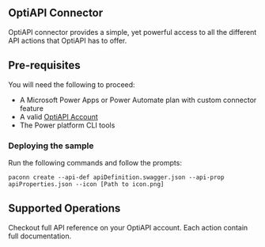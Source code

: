 ## OptiAPI Connector

OptiAPI connector provides a simple, yet powerful access to all the different API actions that OptiAPI has to offer.

## Pre-requisites

You will need the following to proceed:

- A Microsoft Power Apps or Power Automate plan with custom connector feature
- A valid [OptiAPI Account](https://optiapi.com)
- The Power platform CLI tools

### Deploying the sample

Run the following commands and follow the prompts:

```paconn
paconn create --api-def apiDefinition.swagger.json --api-prop apiProperties.json --icon [Path to icon.png]
```

## Supported Operations

Checkout full API reference on your OptiAPI account. Each action contain full documentation.
